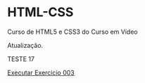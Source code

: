 # HTML-CSS
 Curso de HTML5 e CSS3 do Curso em Video

 Atualização.

 TESTE 17

 <a href="https://antonio-trindade.github.io/HTML-CSS/HTML/HTML e CSS_MOD II\EX021\caixa03.html"> Executar Exercicio 003 </a>
